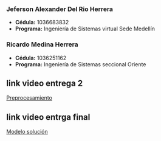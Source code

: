 ### Jeferson Alexander Del Rio Herrera
- **Cédula:** 1036683832
- **Programa:** Ingeniería de Sistemas  virtual Sede Medellín

### Ricardo Medina Herrera
- **Cédula:** 1036251162
- **Programa:** Ingeniería de Sistemas seccional Oriente

## link video entrega 2

[Preprocesamiento](https://youtu.be/xrfHi4ky6Ks)

## link video entrga final

[Modelo solución](https://youtu.be/jjFRuK76yd4)

